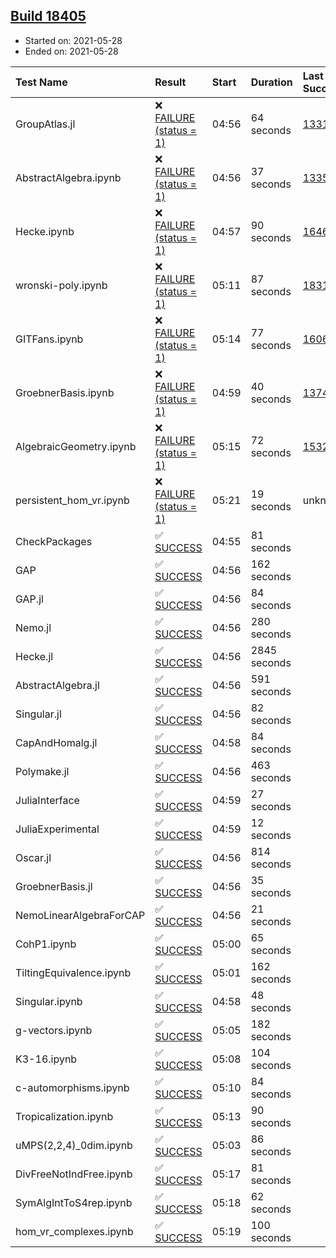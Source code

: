 ## [Build 18405](https://oscarci.mathematik.uni-kl.de/job/oscar/18405/)

* Started on: 2021-05-28
* Ended on: 2021-05-28

| Test Name    | Result | Start | Duration | Last Success | First Failure |
|:-------------|:-------|:------|:---------|:-------------|:--------------|
| GroupAtlas.jl | ❌ [FAILURE (status = 1)](https://oscarci.mathematik.uni-kl.de/job/oscar/18405/artifact/logs/build-18405/GroupAtlas.jl.log) | 04:56 | 64 seconds | [13311](https://oscarci.mathematik.uni-kl.de/job/oscar/13311/) | [13312](https://oscarci.mathematik.uni-kl.de/job/oscar/13312/) |
| AbstractAlgebra.ipynb | ❌ [FAILURE (status = 1)](https://oscarci.mathematik.uni-kl.de/job/oscar/18405/artifact/logs/build-18405/AbstractAlgebra.ipynb.log) | 04:56 | 37 seconds | [13355](https://oscarci.mathematik.uni-kl.de/job/oscar/13355/) | [13356](https://oscarci.mathematik.uni-kl.de/job/oscar/13356/) |
| Hecke.ipynb | ❌ [FAILURE (status = 1)](https://oscarci.mathematik.uni-kl.de/job/oscar/18405/artifact/logs/build-18405/Hecke.ipynb.log) | 04:57 | 90 seconds | [16463](https://oscarci.mathematik.uni-kl.de/job/oscar/16463/) | [16464](https://oscarci.mathematik.uni-kl.de/job/oscar/16464/) |
| wronski-poly.ipynb | ❌ [FAILURE (status = 1)](https://oscarci.mathematik.uni-kl.de/job/oscar/18405/artifact/logs/build-18405/wronski-poly.ipynb.log) | 05:11 | 87 seconds | [18314](https://oscarci.mathematik.uni-kl.de/job/oscar/18314/) | [18315](https://oscarci.mathematik.uni-kl.de/job/oscar/18315/) |
| GITFans.ipynb | ❌ [FAILURE (status = 1)](https://oscarci.mathematik.uni-kl.de/job/oscar/18405/artifact/logs/build-18405/GITFans.ipynb.log) | 05:14 | 77 seconds | [16068](https://oscarci.mathematik.uni-kl.de/job/oscar/16068/) | [16069](https://oscarci.mathematik.uni-kl.de/job/oscar/16069/) |
| GroebnerBasis.ipynb | ❌ [FAILURE (status = 1)](https://oscarci.mathematik.uni-kl.de/job/oscar/18405/artifact/logs/build-18405/GroebnerBasis.ipynb.log) | 04:59 | 40 seconds | [13748](https://oscarci.mathematik.uni-kl.de/job/oscar/13748/) | [13749](https://oscarci.mathematik.uni-kl.de/job/oscar/13749/) |
| AlgebraicGeometry.ipynb | ❌ [FAILURE (status = 1)](https://oscarci.mathematik.uni-kl.de/job/oscar/18405/artifact/logs/build-18405/AlgebraicGeometry.ipynb.log) | 05:15 | 72 seconds | [15322](https://oscarci.mathematik.uni-kl.de/job/oscar/15322/) | [15323](https://oscarci.mathematik.uni-kl.de/job/oscar/15323/) |
| persistent_hom_vr.ipynb | ❌ [FAILURE (status = 1)](https://oscarci.mathematik.uni-kl.de/job/oscar/18405/artifact/logs/build-18405/persistent_hom_vr.ipynb.log) | 05:21 | 19 seconds | unknown | unknown |
| CheckPackages | ✅ [SUCCESS](https://oscarci.mathematik.uni-kl.de/job/oscar/18405/artifact/logs/build-18405/CheckPackages.log) | 04:55 | 81 seconds |  |  |
| GAP | ✅ [SUCCESS](https://oscarci.mathematik.uni-kl.de/job/oscar/18405/artifact/logs/build-18405/GAP.log) | 04:56 | 162 seconds |  |  |
| GAP.jl | ✅ [SUCCESS](https://oscarci.mathematik.uni-kl.de/job/oscar/18405/artifact/logs/build-18405/GAP.jl.log) | 04:56 | 84 seconds |  |  |
| Nemo.jl | ✅ [SUCCESS](https://oscarci.mathematik.uni-kl.de/job/oscar/18405/artifact/logs/build-18405/Nemo.jl.log) | 04:56 | 280 seconds |  |  |
| Hecke.jl | ✅ [SUCCESS](https://oscarci.mathematik.uni-kl.de/job/oscar/18405/artifact/logs/build-18405/Hecke.jl.log) | 04:56 | 2845 seconds |  |  |
| AbstractAlgebra.jl | ✅ [SUCCESS](https://oscarci.mathematik.uni-kl.de/job/oscar/18405/artifact/logs/build-18405/AbstractAlgebra.jl.log) | 04:56 | 591 seconds |  |  |
| Singular.jl | ✅ [SUCCESS](https://oscarci.mathematik.uni-kl.de/job/oscar/18405/artifact/logs/build-18405/Singular.jl.log) | 04:56 | 82 seconds |  |  |
| CapAndHomalg.jl | ✅ [SUCCESS](https://oscarci.mathematik.uni-kl.de/job/oscar/18405/artifact/logs/build-18405/CapAndHomalg.jl.log) | 04:58 | 84 seconds |  |  |
| Polymake.jl | ✅ [SUCCESS](https://oscarci.mathematik.uni-kl.de/job/oscar/18405/artifact/logs/build-18405/Polymake.jl.log) | 04:56 | 463 seconds |  |  |
| JuliaInterface | ✅ [SUCCESS](https://oscarci.mathematik.uni-kl.de/job/oscar/18405/artifact/logs/build-18405/JuliaInterface.log) | 04:59 | 27 seconds |  |  |
| JuliaExperimental | ✅ [SUCCESS](https://oscarci.mathematik.uni-kl.de/job/oscar/18405/artifact/logs/build-18405/JuliaExperimental.log) | 04:59 | 12 seconds |  |  |
| Oscar.jl | ✅ [SUCCESS](https://oscarci.mathematik.uni-kl.de/job/oscar/18405/artifact/logs/build-18405/Oscar.jl.log) | 04:56 | 814 seconds |  |  |
| GroebnerBasis.jl | ✅ [SUCCESS](https://oscarci.mathematik.uni-kl.de/job/oscar/18405/artifact/logs/build-18405/GroebnerBasis.jl.log) | 04:56 | 35 seconds |  |  |
| NemoLinearAlgebraForCAP | ✅ [SUCCESS](https://oscarci.mathematik.uni-kl.de/job/oscar/18405/artifact/logs/build-18405/NemoLinearAlgebraForCAP.log) | 04:56 | 21 seconds |  |  |
| CohP1.ipynb | ✅ [SUCCESS](https://oscarci.mathematik.uni-kl.de/job/oscar/18405/artifact/logs/build-18405/CohP1.ipynb.log) | 05:00 | 65 seconds |  |  |
| TiltingEquivalence.ipynb | ✅ [SUCCESS](https://oscarci.mathematik.uni-kl.de/job/oscar/18405/artifact/logs/build-18405/TiltingEquivalence.ipynb.log) | 05:01 | 162 seconds |  |  |
| Singular.ipynb | ✅ [SUCCESS](https://oscarci.mathematik.uni-kl.de/job/oscar/18405/artifact/logs/build-18405/Singular.ipynb.log) | 04:58 | 48 seconds |  |  |
| g-vectors.ipynb | ✅ [SUCCESS](https://oscarci.mathematik.uni-kl.de/job/oscar/18405/artifact/logs/build-18405/g-vectors.ipynb.log) | 05:05 | 182 seconds |  |  |
| K3-16.ipynb | ✅ [SUCCESS](https://oscarci.mathematik.uni-kl.de/job/oscar/18405/artifact/logs/build-18405/K3-16.ipynb.log) | 05:08 | 104 seconds |  |  |
| c-automorphisms.ipynb | ✅ [SUCCESS](https://oscarci.mathematik.uni-kl.de/job/oscar/18405/artifact/logs/build-18405/c-automorphisms.ipynb.log) | 05:10 | 84 seconds |  |  |
| Tropicalization.ipynb | ✅ [SUCCESS](https://oscarci.mathematik.uni-kl.de/job/oscar/18405/artifact/logs/build-18405/Tropicalization.ipynb.log) | 05:13 | 90 seconds |  |  |
| uMPS(2,2,4)_0dim.ipynb | ✅ [SUCCESS](https://oscarci.mathematik.uni-kl.de/job/oscar/18405/artifact/logs/build-18405/uMPS-2-2-4-_0dim.ipynb.log) | 05:03 | 86 seconds |  |  |
| DivFreeNotIndFree.ipynb | ✅ [SUCCESS](https://oscarci.mathematik.uni-kl.de/job/oscar/18405/artifact/logs/build-18405/DivFreeNotIndFree.ipynb.log) | 05:17 | 81 seconds |  |  |
| SymAlgIntToS4rep.ipynb | ✅ [SUCCESS](https://oscarci.mathematik.uni-kl.de/job/oscar/18405/artifact/logs/build-18405/SymAlgIntToS4rep.ipynb.log) | 05:18 | 62 seconds |  |  |
| hom_vr_complexes.ipynb | ✅ [SUCCESS](https://oscarci.mathematik.uni-kl.de/job/oscar/18405/artifact/logs/build-18405/hom_vr_complexes.ipynb.log) | 05:19 | 100 seconds |  |  |
